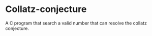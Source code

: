 # Collatz-conjecture
A C program that search a valid number that can resolve the collatz conjecture.
